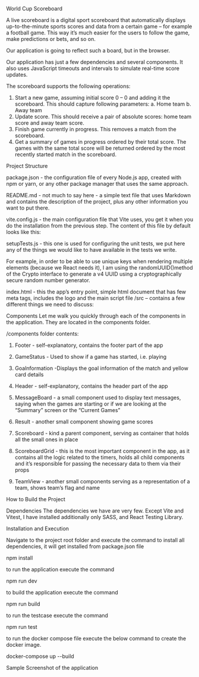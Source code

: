 World Cup Scoreboard

A live scoreboard is a digital sport scoreboard that automatically displays up-to-the-minute sports scores and data from a certain game – for example a football game. This way it’s much easier for the users to follow the game, make predictions or bets, and so on.

Our application is going to reflect such a board, but in the browser.

Our application has just a few dependencies and several components. It also uses JavaScript timeouts and intervals to simulate real-time score updates.

The scoreboard supports the following operations:
1. Start a new game, assuming initial score 0 – 0 and adding it the scoreboard.
   This should capture following parameters:
   a. Home team
   b. Away team
2. Update score. This should receive a pair of absolute scores: home team score and away
   team score.
3. Finish game currently in progress. This removes a match from the scoreboard.
4. Get a summary of games in progress ordered by their total score. The games with the same
   total score will be returned ordered by the most recently started match in the scoreboard.

Project Structure

package.json - the configuration file of every Node.js app, created with npm or yarn, or any other package manager that uses the same approach.

README.md - not much to say here - a simple text file that uses Markdown and contains the description of the project, plus any other information you want to put there.

vite.config.js - the main configuration file that Vite uses, you get it when you do the installation from the previous step. The content of this file by default looks like this:

setupTests.js - this one is used for configuring the unit tests, we put here any of the things we would like to have available in the tests we write.

For example, in order to be able to use unique keys when rendering multiple elements (because we React needs it), I am using the randomUUID()method of the Crypto interface to generate a v4 UUID using a cryptographically secure random number generator.

index.html - this the app’s entry point, simple html document that has few meta tags, includes the logo and the main script file
/src – contains a few different things we need to discuss:

Components
Let me walk you quickly through each of the components in the application. They are located in the components folder.

/components folder contents:

1. Footer - self-explanatory, contains the footer part of the app

2. GameStatus - Used to show if a game has started, i.e. playing

3. Goalnformation -Displays the goal information of the match and yellow card details

3. Header - self-explanatory, contains the header part of the app

4. MessageBoard - a small component used to display text messages, saying when the games are starting or if we are looking at the “Summary” screen or the “Current Games”

5. Result - another small component showing game scores

6. Scoreboard - kind a parent component, serving as container that holds all the small ones in place

7. ScoreboardGrid - this is the most important component in the app, as it contains all the logic related to the timers, holds all child components and it’s responsible for passing the necessary data to them via their props

8. TeamView - another small components serving as a representation of a team, shows team’s flag and name

How to Build the Project

Dependencies
The dependencies we have are very few. Except Vite and Vitest, I have installed additionally only SASS, and React Testing Library.

Installation and Execution

Navigate to the project root folder and execute the command to install all dependencies,
it will get installed from package.json file

npm install

to run the application execute the command

npm run dev

to build the application execute the command

npm run build

to run the testcase execute the command

npm run test

to run the docker compose file execute the below command to create the docker image.

docker-compose up --build


Sample Screenshot of the application

